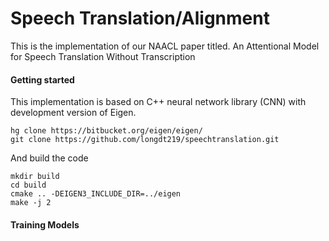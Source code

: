 # Speech Translation/Alignment
This is the implementation of our NAACL paper titled. 
An Attentional Model for Speech Translation Without Transcription

#### Getting started

This implementation is based on C++ neural network library (CNN) with development version of Eigen. 

    hg clone https://bitbucket.org/eigen/eigen/ 
    git clone https://github.com/longdt219/speechtranslation.git

And build the code 
 
    mkdir build
    cd build
    cmake .. -DEIGEN3_INCLUDE_DIR=../eigen
    make -j 2


#### Training Models

